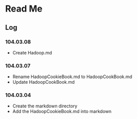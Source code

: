 # Read Me

## Log

###  104.03.08

* Create Hadoop.md	

###  104.03.07 

* Rename HadoopCookieBook.md to HadoopCookBook.md
* Update HadoopCookBook.md

###  104.03.04
 
* Create the markdown directory
* Add the HadoopCookieBook.md into markdown
